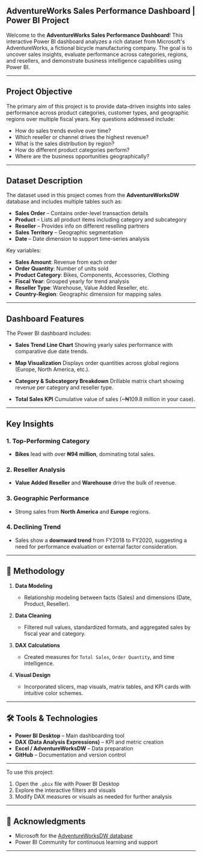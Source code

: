 ## **AdventureWorks Sales Performance Dashboard | Power BI Project**

Welcome to the **AdventureWorks Sales Performance Dashboard**! This interactive Power BI dashboard analyzes a rich dataset from Microsoft's AdventureWorks, a fictional bicycle manufacturing company. The goal is to uncover sales insights, evaluate performance across categories, regions, and resellers, and demonstrate business intelligence capabilities using Power BI.

---

## **Project Objective**

The primary aim of this project is to provide data-driven insights into sales performance across product categories, customer types, and geographic regions over multiple fiscal years. Key questions addressed include:

* How do sales trends evolve over time?
* Which reseller or channel drives the highest revenue?
* What is the sales distribution by region?
* How do different product categories perform?
* Where are the business opportunities geographically?

---

## **Dataset Description**

The dataset used in this project comes from the **AdventureWorksDW** database and includes multiple tables such as:

* **Sales Order** – Contains order-level transaction details
* **Product** – Lists all product items including category and subcategory
* **Reseller** – Provides info on different reselling partners
* **Sales Territory** – Geographic segmentation
* **Date** – Date dimension to support time-series analysis

Key variables:

* **Sales Amount**: Revenue from each order
* **Order Quantity**: Number of units sold
* **Product Category**: Bikes, Components, Accessories, Clothing
* **Fiscal Year**: Grouped yearly for trend analysis
* **Reseller Type**: Warehouse, Value Added Reseller, etc.
* **Country-Region**: Geographic dimension for mapping sales

---

## **Dashboard Features**

The Power BI dashboard includes:

* **Sales Trend Line Chart**
  Showing yearly sales performance with comparative due date trends.

* **Map Visualization**
  Displays order quantities across global regions (Europe, North America, etc.).

* **Category & Subcategory Breakdown**
  Drillable matrix chart showing revenue per category and reseller type.

* **Total Sales KPI**
  Cumulative value of sales (\~₦109.8 million in your case).

---

## **Key Insights**

### 1. Top-Performing Category

* **Bikes** lead with over **₦94 million**, dominating total sales.

### 2. Reseller Analysis

* **Value Added Reseller** and **Warehouse** drive the bulk of revenue.

### 3. Geographic Performance

* Strong sales from **North America** and **Europe** regions.

### 4. Declining Trend

* Sales show a **downward trend** from FY2018 to FY2020, suggesting a need for performance evaluation or external factor consideration.

---

## 🧠 **Methodology**

1. **Data Modeling**

   * Relationship modeling between facts (Sales) and dimensions (Date, Product, Reseller).

2. **Data Cleaning**

   * Filtered null values, standardized formats, and aggregated sales by fiscal year and category.

3. **DAX Calculations**

   * Created measures for `Total Sales`, `Order Quantity`, and time intelligence.

4. **Visual Design**

   * Incorporated slicers, map visuals, matrix tables, and KPI cards with intuitive color schemes.

---

## 🛠 **Tools & Technologies**

* **Power BI Desktop** – Main dashboarding tool
* **DAX (Data Analysis Expressions)** – KPI and metric creation
* **Excel / AdventureWorksDW** – Data preparation
* **GitHub** – Documentation and version control

---

To use this project:

1. Open the `.pbix` file with Power BI Desktop
2. Explore the interactive filters and visuals
3. Modify DAX measures or visuals as needed for further analysis

---

## 🔗 **Acknowledgments**

* Microsoft for the [AdventureWorksDW database](https://learn.microsoft.com/en-us/sql/samples/adventureworks-install-configure?view=sql-server-ver15)
* Power BI Community for continuous learning and support

---

